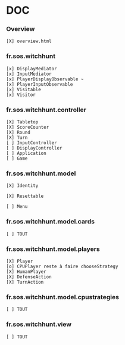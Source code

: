 # DOC

### Overview
    [X] overview.html

### fr.sos.witchhunt
    [x] DisplayMediator
    [x] InputMediator
    [x] PlayerDisplayObservable ~
    [x] PlayerInputObservable
    [x] Visitable
    [x] Visitor

### fr.sos.witchhunt.controller
    [X] Tabletop
    [X] ScoreCounter
	[X] Round
	[X] Turn
	[ ] InputController
	[ ] DisplayController
	[ ] Application
	[ ] Game

### fr.sos.witchhunt.model
	[X] Identity
	
	[X] Resettable

	[ ] Menu

### fr.sos.witchhunt.model.cards
	[ ] TOUT

### fr.sos.witchhunt.model.players
	[X] Player
	[o] CPUPlayer reste à faire chooseStrategy
	[X] HumanPlayer
	[X] DefenseAction
	[X] TurnAction

### fr.sos.witchhunt.model.cpustrategies
	[ ] TOUT

### fr.sos.witchhunt.view
	[ ] TOUT